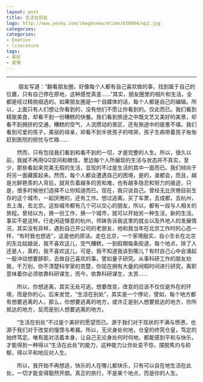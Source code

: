 ```yaml
---
layout: post
title: 生活在别处
logo: http://www.yesky.com/imagesnew/etime/030804/wp2.jpg
categories:
categories:
- Emotion
- literature
tags:
- 美好
- 爱情
---
```

---


　　     朋友写道：“翻看朋友圈，好像每个人都有自己喜欢做的事，找到属于自己的位置，只有自己停在原地，这种感觉真差……”其实，朋友圈里的相片和生活，全都是经过精挑细选的。如果朋友圈是一个自媒体的话，每个人都是自己的编辑。所以，上面只有人们想让你看到的，没有他们不愿让你看到的。仅此而已。我们看到精致美食，却看不到一份糟糕的快餐。我们看到旅途之中既文艺又美好的美景，却看不到拥挤的交通，糟糕的空气，人流攒动的景区，还有旅途中的疲惫不堪。我们看到可爱的孩子，美丽的母亲，却看不到半夜孩子的啼哭，孩子生病带着孩子匆匆赶到医院的担忧与忙碌……








　　然而，只有包括我们看到和看不到的一切，才是完整的人生。所以，很久以前，我就不再用QQ空间和微信，里边每个人所展现的生活与状态并不真实，至少，那些看起来完美无瑕的生活，显现的不过是生活的其中一面而已。我们倾向于将另一面藏匿起来。然而，每个人都会遭遇自己的困境，是的，谁都会，而且，越是光鲜艳羡的人背后，就背负着越多的苦和难，也有越多隐忍和努力的痕迹，只是，很多时候他们选择不让你知道而已。现在，我只说自己。曾经无比厌倦目前生存的这个城市，一起厌倦的，还有工作。想过逃离。买了车票，去成都，去杭州，去上海，去北京。这些城市都有几个可以交心的朋友，所以，都有一段与人相关的旅程。曾经以为，换一份工作，换一个城市，就可以开始另一种生活，新的生活。事实不是这样。行走闲适惬意的杭州，师妹告诉我这里的就业以及外地人的发展情况，其实没有异样，遇到自己开公司的老朋友，他和我当年在北京工作时的心态一样，“有时我也想逃”，这是他的原话。走在北京，一个家境殷实，自小生长在北京的东北姑娘说，我不喜欢这儿，空气糟糕，一到假期每条街道，每个地点，除了人还是人，真的，我不喜欢这儿，可是，我不知道我该到哪儿？有时自己心中会涌起一股冲动想要辞职，去做自己喜欢的事。譬如量子研究。从事科研工作的朋友劝我，千万别，你不清楚科学家的苦楚，你现在拥有大量的闲暇时间进行研究，离职意味着你必须依靠科研谋生，而今，依靠科研谋生，太苦……

　　所以，你想逃离，其实无处可逃。想要改变，改变的应该不仅仅是外在的环境，而是你的心。后来发觉，“生活在别处”，其实是一个悖论，譬如，每个地方都有想要逃离的人，那么，你想要逃离的地方，或许正是别人想要抵达的地方，你所抵达的地方，反而是别人想要逃离的地方。

　　“生活在别处”不过是个美好的愿望而已。源于我们对于现状的不满与愤懑，也源于我们对于改变的憧憬与希冀。所以，无论身处何地，仓皇的终究仓皇，笃定的始终笃定。唯有面对活着本身，让自己无论身处何时何地，都能感到平和与快乐，才能得到一种得以“生活在此处”的能力，这种能力让你处变不惊，摆脱焦灼与抑郁，得以平和地应对人生。

　　所以，我开始不再想逃，快乐的人在哪儿都快乐，只有可以自在地生活在此处，一切才能变得豁然开朗。真正的旅行，不是某个地点，而是你的人生。


